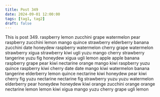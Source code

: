 ```yaml
---
title: Post 349
date: 2024-09-01 12:00:00
tags: [tag1, tag2]
draft: false
---
```

This is post 349.
raspberry
lemon
zucchini
grape
watermelon
pear
raspberry
zucchini
lemon
mango
quince
strawberry
elderberry
banana
zucchini
date
honeydew
raspberry
watermelon
cherry
grape
watermelon
strawberry
xigua
strawberry
kiwi
ugli
yuzu
mango
cherry
strawberry
tangerine
yuzu
fig
honeydew
xigua
ugli
lemon
apple
apple
banana
raspberry
grape
pear
kiwi
nectarine
orange
mango
kiwi
raspberry
yuzu
quince
raspberry
kiwi
cherry
date
date
mango
kiwi
watermelon
banana
tangerine
elderberry
lemon
quince
nectarine
kiwi
honeydew
pear
kiwi
cherry
fig
yuzu
nectarine
nectarine
fig
strawberry
yuzu
yuzu
watermelon
elderberry
pear
honeydew
honeydew
kiwi
orange
zucchini
orange
orange
nectarine
lemon
lemon
kiwi
xigua
mango
yuzu
cherry
grape
ugli
lemon
